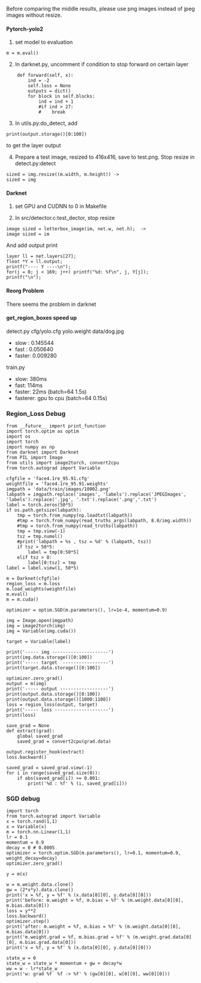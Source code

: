 Before comparing the middle results, please use png images instead of jpeg images without resize.

#### Pytorch-yolo2
1. set model to evaluation
```
m = m.eval()
```
2. In darknet.py, uncomment if condition to stop forward on certain layer
```
    def forward(self, x):
        ind = -2
        self.loss = None
        outputs = dict()
        for block in self.blocks:
            ind = ind + 1
            #if ind > 27:
            #    break
```
3. In utils.py:do_detect, add
```
print(output.storage()[0:100])
```
to get the layer output

4. Prepare a test image, resized to 416x416, save to test.png. Stop resize
in detect.py:detect
```
sized = img.resize((m.width, m.height)) ->
sized = img
```

#### Darknet
1. set GPU and CUDNN to 0 in Makefile

2. In src/detector.c:test_dector, stop resize
```
image sized = letterbox_image(im, net.w, net.h);  ->
image sized = im
```
And add output print
```
layer ll = net.layers[27];
float *Y = ll.output;
printf("---- Y ----\n");
for(j = 0; j < 169; j++) printf("%d: %f\n", j, Y[j]);
printf("\n");
```

#### Reorg Problem
There seems the problem in darknet

#### get_region_boxes speed up
detect.py cfg/yolo.cfg yolo.weight data/dog.jpg
- slow : 0.145544 
- fast : 0.050640
- faster: 0.009280

train.py
- slow: 380ms
- fast: 114ms
- faster: 22ms (batch=64 1.5s)
- fasterer: gpu to cpu  (batch=64 0.15s)


### Region_Loss Debug
```
from __future__ import print_function
import torch.optim as optim
import os
import torch
import numpy as np
from darknet import Darknet
from PIL import Image
from utils import image2torch, convert2cpu
from torch.autograd import Variable

cfgfile = 'face4.1re_95.91.cfg'
weightfile = 'face4.1re_95.91.weights'
imgpath = 'data/train/images/10002.png'
labpath = imgpath.replace('images', 'labels').replace('JPEGImages', 'labels').replace('.jpg', '.txt').replace('.png','.txt')
label = torch.zeros(50*5)
if os.path.getsize(labpath):
    tmp = torch.from_numpy(np.loadtxt(labpath))
    #tmp = torch.from_numpy(read_truths_args(labpath, 8.0/img.width))
    #tmp = torch.from_numpy(read_truths(labpath))
    tmp = tmp.view(-1)
    tsz = tmp.numel()
    #print('labpath = %s , tsz = %d' % (labpath, tsz))
    if tsz > 50*5:
        label = tmp[0:50*5]
    elif tsz > 0:
        label[0:tsz] = tmp
label = label.view(1, 50*5)

m = Darknet(cfgfile)
region_loss = m.loss
m.load_weights(weightfile)
m.eval()
m = m.cuda()

optimizer = optim.SGD(m.parameters(), lr=1e-4, momentum=0.9)

img = Image.open(imgpath)
img = image2torch(img)
img = Variable(img.cuda())

target = Variable(label)

print('----- img ---------------------')
print(img.data.storage()[0:100])
print('----- target  -----------------')
print(target.data.storage()[0:100])

optimizer.zero_grad()
output = m(img)
print('----- output ------------------')
print(output.data.storage()[0:100])
print(output.data.storage()[1000:1100])
loss = region_loss(output, target)
print('----- loss --------------------')
print(loss)

save_grad = None
def extract(grad):
    global saved_grad
    saved_grad = convert2cpu(grad.data)

output.register_hook(extract)
loss.backward()

saved_grad = saved_grad.view(-1)
for i in range(saved_grad.size(0)):
    if abs(saved_grad[i]) >= 0.001:
        print('%d : %f' % (i, saved_grad[i]))
```
### SGD debug
```
import torch
from torch.autograd import Variable
x = torch.rand(1,1)
x = Variable(x)
m = torch.nn.Linear(1,1)
lr = 0.1 
momentum = 0.9 
decay = 0 # 0.0005
optimizer = torch.optim.SGD(m.parameters(), lr=0.1, momentum=0.9, weight_decay=decay)
optimizer.zero_grad()

y = m(x)

w = m.weight.data.clone()
gw = (2*x*y).data.clone()
print('x = %f, y = %f' % (x.data[0][0], y.data[0][0]))
print('before: m.weight = %f, m.bias = %f' % (m.weight.data[0][0], m.bias.data[0]))
loss = y**2
loss.backward()
optimizer.step()
print('after: m.weight = %f, m.bias = %f' % (m.weight.data[0][0], m.bias.data[0]))
print('m.weight.grad = %f, m.bias.grad = %f' % (m.weight.grad.data[0][0], m.bias.grad.data[0]))
print('x = %f, y = %f' % (x.data[0][0], y.data[0][0]))

state_w = 0 
state_w = state_w * momentum + gw + decay*w
ww = w - lr*state_w
print('w: grad %f  %f -> %f' % (gw[0][0], w[0][0], ww[0][0]))
```
